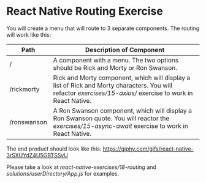 # React Native Routing Exercise

You will create a menu that will route to 3 separate components. The routing will work like this:

| Path        | Description of Component                                                                                                                                    |
| ----------- | ----------------------------------------------------------------------------------------------------------------------------------------------------------- |
| /           | A component with a menu. The two options should be Rick and Morty or Ron Swanson.                                                                           |
| /rickmorty  | Rick and Morty component, which will display a list of Rick and Morty characters. You will refactor _exercises/15-axios/_ exercise to work in React Native. |
| /ronswanson | A Ron Swanson component, which will display a Ron Swanson quote. You will reactor the _exercises/15-async-await_ exercise to work in React Native.          |

The end product should look like this:
https://giphy.com/gifs/react-native-3rSXUYdZ4U5GBTSSvU

Please take a look at _react-native-exercises/18-routing_ and _solutions/userDirectory/App.js_ for examples.
